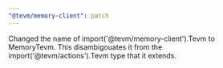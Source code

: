 ```yaml
---
"@tevm/memory-client": patch
---
```


Changed the name of import('@tevm/memory-client').Tevm to MemoryTevm. This disambigouates it from the import('@tevm/actions').Tevm type that it extends.

